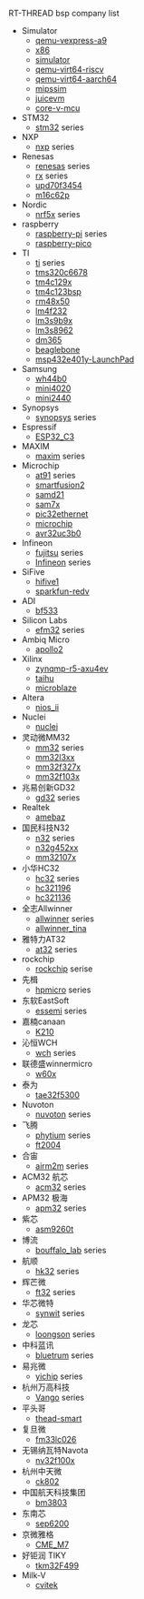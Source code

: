 RT-THREAD bsp company list

- Simulator
  - [qemu-vexpress-a9](qemu-vexpress-a9)
  - [x86](x86)
  - [simulator](simulator)
  - [qemu-virt64-riscv](qemu-virt64-riscv)
  - [qemu-virt64-aarch64](qemu-virt64-aarch64)
  - [mipssim](mipssim)
  - [juicevm](juicevm)
  - [core-v-mcu](core-v-mcu)
- STM32
  - [stm32](stm32) series
- NXP
  - [nxp](nxp) series
- Renesas
  - [renesas](renesas) series
  - [rx](rx) series
  - [upd70f3454](upd70f3454)
  - [m16c62p](m16c62p)
- Nordic
  - [nrf5x](nrf5x) series
- raspberry
  - [raspberry-pi](raspberry-pi) series
  - [raspberry-pico](raspberry-pico)
- TI
  - [ti](ti) series
  - [tms320c6678](tms320c6678)
  - [tm4c129x](tm4c129x)
  - [tm4c123bsp](tm4c123bsp)
  - [rm48x50](rm48x50)
  - [lm4f232](lm4f232)
  - [lm3s9b9x](lm3s9b9x)
  - [lm3s8962](lm3s8962)
  - [dm365](dm365)
  - [beaglebone](beaglebone)
  - [msp432e401y-LaunchPad](msp432e401y-LaunchPad)
- Samsung
  - [wh44b0](wh44b0)
  - [mini4020](mini4020)
  - [mini2440](mini2440)
- Synopsys
  - [synopsys](synopsys) series
- Espressif
  - [ESP32_C3](ESP32_C3)
- MAXIM
  - [maxim](maxim) series
- Microchip
  - [at91](at91) series
  - [smartfusion2](smartfusion2)
  - [samd21](samd21)
  - [sam7x](sam7x)
  - [pic32ethernet](pic32ethernet)
  - [microchip](microchip)
  - [avr32uc3b0](avr32uc3b0)
- Infineon
  - [fujitsu](fujitsu) series
  - [Infineon](Infineon) series
- SiFive
  - [hifive1](hifive1)
  - [sparkfun-redv](sparkfun-redv)
- ADI
  - [bf533](bf533)
- Silicon Labs
  - [efm32](efm32) series
- Ambiq Micro
  - [apollo2](apollo2)
- Xilinx 
  - [zynqmp-r5-axu4ev](zynqmp-r5-axu4ev)
  - [taihu](taihu)
  - [microblaze](microblaze)
- Altera
  - [nios_ii](nios_ii)
- Nuclei
  - [nuclei](nuclei)
- 灵动微MM32
  - [mm32](mm32) series
  - [mm32l3xx](mm32l3xx)
  - [mm32f327x](mm32f327x)
  - [mm32f103x](mm32f103x)
- 兆易创新GD32
  - [gd32](gd32) series
- Realtek
  - [amebaz](amebaz)
- 国民科技N32
  - [n32](n32) series
  - [n32g452xx](n32g452xx)
  - [mm32107x](mm32107x)
- 小华HC32
  - [hc32](hc32) series
  - [hc321196](hc321196)
  - [hc321136](hc321136)
- 全志Allwinner
  - [allwinner](allwinner)  series
  - [allwinner_tina](allwinner_tina)
- 雅特力AT32
  - [at32](at32) series
- rockchip
  - [rockchip](rockchip) serise
- 先楫
  - [hpmicro](hpmicro) series
- 东软EastSoft
  - [essemi](essemi) series
- 嘉楠canaan
  - [K210](k210)
- 沁恒WCH
  - [wch](wch)  series
- 联德盛winnermicro
  - [w60x](w60x)
- 泰为
  - [tae32f5300](tae32f5300)
- Nuvoton
  - [nuvoton](nuvoton) series
- 飞腾
  - [phytium](phytium) series
  - [ft2004](ft2004)
- 合宙
  - [airm2m](airm2m) series
- ACM32 航芯
  - [acm32](acm32) series
- APM32 极海
  - [apm32](apm32)  series
- 紫芯
  - [asm9260t](asm9260t)
- 博流
  - [bouffalo_lab](bouffalo_lab) series
- 航顺
  - [hk32](hk32) series
- 辉芒微
  - [ft32](ft32)  series
- 华芯微特
  - [synwit](synwit)  series
- 龙芯
  - [loongson](loongson)  series
- 中科蓝讯
  - [bluetrum](bluetrum)  series
- 易兆微
  - [yichip](yichip) series
- 杭州万高科技
  - [Vango](Vango) series
- 平头哥
  - [thead-smart](thead-smart)
- 复旦微
  - [fm33lc026](fm33lc026)
- 无锡纳瓦特Navota
  - [nv32f100x](nv32f100x)
- 杭州中天微
  - [ck802](ck802)
- 中国航天科技集团
  - [bm3803](bm3803)
- 东南芯
  - [sep6200](sep6200)
- 京微雅格
  - [CME_M7](CME_M7)
- 好钜润 TIKY
  - [tkm32F499](tkm32F499)
- Milk-V
  - [cvitek](cvitek)
